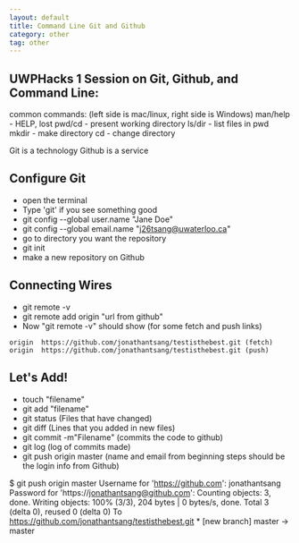 ```yaml
---
layout: default
title: Command Line Git and Github
category: other
tag: other
---
```


## UWPHacks 1 Session on Git, Github, and Command Line:

common commands: (left side is mac/linux, right side is Windows)
man/help - HELP, lost
pwd/cd - present working directory
ls/dir - list files in pwd
mkdir - make directory
cd - change directory

Git is a technology
Github is a service

## Configure Git
- open the terminal
- Type 'git' if you see something good
- git config --global user.name "Jane Doe"
- git config --global email.name "j26tsang@uwaterloo.ca"
- go to directory you want the repository
- git init
- make a new repository on Github

## Connecting Wires
- git remote -v
- git remote add origin "url from github"
- Now "git remote -v" should show (for some fetch and push links)
```
origin	https://github.com/jonathantsang/testisthebest.git (fetch)
origin	https://github.com/jonathantsang/testisthebest.git (push)
```

## Let's Add!
- touch "filename"
- git add "filename"
- git status (Files that have changed)
- git diff (Lines that you added in new files)
- git commit -m"Filename" (commits the code to github)
- git log (log of commits made)
- git push origin master (name and email from beginning steps should be the login info from Github)


$ git push origin master
Username for 'https://github.com': jonathantsang
Password for 'https://jonathantsang@github.com':
Counting objects: 3, done.
Writing objects: 100% (3/3), 204 bytes | 0 bytes/s, done.
Total 3 (delta 0), reused 0 (delta 0)
To https://github.com/jonathantsang/testisthebest.git
 \* [new branch]      master -> master

